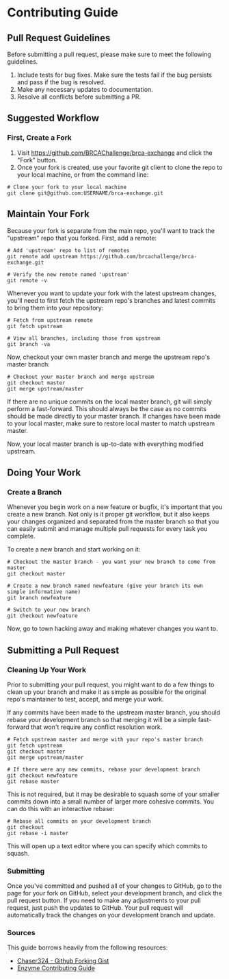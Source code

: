 # Contributing Guide

## Pull Request Guidelines

Before submitting a pull request, please make sure to meet the following guidelines.

1. Include tests for bug fixes. Make sure the tests fail if the bug persists and pass if the bug is resolved.
1. Make any necessary updates to documentation.
1. Resolve all conflicts before submitting a PR.


## Suggested Workflow

### First, Create a Fork

1. Visit https://github.com/BRCAChallenge/brca-exchange and click the "Fork" button.
1. Once your fork is created, use your favorite git client to clone the repo to your local machine, or from the command line:

```shell
# Clone your fork to your local machine
git clone git@github.com:USERNAME/brca-exchange.git
```

## Maintain Your Fork

Because your fork is separate from the main repo, you'll want to track the "upstream" repo that you forked. First, add a remote:

```shell
# Add 'upstream' repo to list of remotes
git remote add upstream https://github.com/brcachallenge/brca-exchange.git

# Verify the new remote named 'upstream'
git remote -v
```

Whenever you want to update your fork with the latest upstream changes, you'll need to first fetch the upstream repo's branches and latest commits to bring them into your repository:

```shell
# Fetch from upstream remote
git fetch upstream

# View all branches, including those from upstream
git branch -va
```

Now, checkout your own master branch and merge the upstream repo's master branch:

```shell
# Checkout your master branch and merge upstream
git checkout master
git merge upstream/master
```

If there are no unique commits on the local master branch, git will simply perform a fast-forward. This should always be the case as no commits should be made directly to your master branch. If changes have been made to your local master, make sure to restore local master to match upstream master.

Now, your local master branch is up-to-date with everything modified upstream.

## Doing Your Work

### Create a Branch
Whenever you begin work on a new feature or bugfix, it's important that you create a new branch. Not only is it proper git workflow, but it also keeps your changes organized and separated from the master branch so that you can easily submit and manage multiple pull requests for every task you complete.

To create a new branch and start working on it:

```shell
# Checkout the master branch - you want your new branch to come from master
git checkout master

# Create a new branch named newfeature (give your branch its own simple informative name)
git branch newfeature

# Switch to your new branch
git checkout newfeature
```

Now, go to town hacking away and making whatever changes you want to.

## Submitting a Pull Request

### Cleaning Up Your Work

Prior to submitting your pull request, you might want to do a few things to clean up your branch and make it as simple as possible for the original repo's maintainer to test, accept, and merge your work.

If any commits have been made to the upstream master branch, you should rebase your development branch so that merging it will be a simple fast-forward that won't require any conflict resolution work.

```shell
# Fetch upstream master and merge with your repo's master branch
git fetch upstream
git checkout master
git merge upstream/master

# If there were any new commits, rebase your development branch
git checkout newfeature
git rebase master
```

This is not required, but it may be desirable to squash some of your smaller commits down into a small number of larger more cohesive commits. You can do this with an interactive rebase:

```shell
# Rebase all commits on your development branch
git checkout
git rebase -i master
```

This will open up a text editor where you can specify which commits to squash.

### Submitting

Once you've committed and pushed all of your changes to GitHub, go to the page for your fork on GitHub, select your development branch, and click the pull request button. If you need to make any adjustments to your pull request, just push the updates to GitHub. Your pull request will automatically track the changes on your development branch and update.

### Sources
This guide borrows heavily from the following resources:
* [Chaser324 - Github Forking Gist](https://gist.github.com/Chaser324/ce0505fbed06b947d962)
* [Enzyme Contributing Guide](https://github.com/airbnb/enzyme/blob/master/CONTRIBUTING.md)
